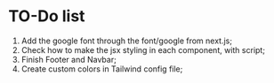 # TO-Do list

1. Add the google font through the font/google from next.js;
2. Check how to make the jsx styling in each component, with script;
3. Finish Footer and Navbar;
4. Create custom colors in Tailwind config file;
